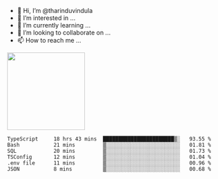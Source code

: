 - 👋 Hi, I’m @tharinduvindula
- 👀 I’m interested in ...
- 🌱 I’m currently learning ...
- 💞️ I’m looking to collaborate on ...
- 📫 How to reach me ...

<!---
tharinduvindula/tharinduvindula is a ✨ special ✨ repository because its `README.md` (this file) appears on your GitHub profile.
You can click the Preview link to take a look at your changes.
--->

<img height="180em" src="https://github-readme-stats.vercel.app/api?username=tharinduvindula&show_icons=true&hide_border=false&&count_private=true&include_all_commits=true" />


<!--START_SECTION:waka-->

```text
TypeScript     18 hrs 43 mins  ███████████████████████▒░   93.55 %
Bash           21 mins         ▒░░░░░░░░░░░░░░░░░░░░░░░░   01.81 %
SQL            20 mins         ▒░░░░░░░░░░░░░░░░░░░░░░░░   01.73 %
TSConfig       12 mins         ▒░░░░░░░░░░░░░░░░░░░░░░░░   01.04 %
.env file      11 mins         ▒░░░░░░░░░░░░░░░░░░░░░░░░   00.96 %
JSON           8 mins          ▒░░░░░░░░░░░░░░░░░░░░░░░░   00.68 %
```

<!--END_SECTION:waka-->
